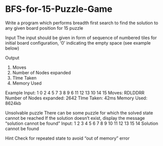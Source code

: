 # BFS-for-15-Puzzle-Game

Write a program which performs breadth first search to find the solution to any given
board position for 15 puzzle

Input
The input should be given in form of sequence of numbered tiles for initial board configuration,
‘0’ indicating the empty space (see example below)

Output
1. Moves
2. Number of Nodes expanded
3. TIme Taken
4. Memory Used

Example
Input: 1 0 2 4 5 7 3 8 9 6 11 12 13 10 14 15
Moves: RDLDDRR
Number of Nodes expanded: 2642
TIme Taken: 42ms
Memory Used: 8624kb

Unsolvable puzzle
There can be some puzzle for which the solved state cannot be reached
If the solution doesn’t exist, display the message “solution cannot be found”
Input: 1 2 3 4 5 6 7 8 9 10 11 12 13 15 14
Solution cannot be found

Hint
Check for repeated state to avoid “out of memory” error
